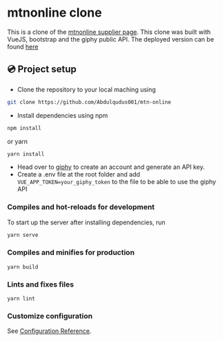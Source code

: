 # mtnonline clone

This is a clone of the [mtnonline supplier page](https://www.mtnonline.com/contact-us/supplier). This clone was built with VueJS, bootstrap and the giphy public API. The deployed version can be found [here](https://mtnonline.netlify.app/)

## 💿 Project setup
 - Clone the repository to your local maching using
  ```bash
  git clone https://github.com/Abdulqudus001/mtn-online
  ```
 - Install dependencies using npm
  ```bash
  npm install
  ```

  or yarn
  ```bash
  yarn install
  ```

  - Head over to [giphy](https://developers.giphy.com/) to create an account and generate an API key.
  - Create a .env file at the root folder and add `VUE_APP_TOKEN=your_giphy_token` to the file to be able to use the giphy API 
### Compiles and hot-reloads for development
To start up the server after installing dependencies, run
``` bash
yarn serve
```

### Compiles and minifies for production
```
yarn build
```

### Lints and fixes files
```
yarn lint
```

### Customize configuration
See [Configuration Reference](https://cli.vuejs.org/config/).
